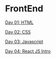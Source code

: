 # FrontEnd

[Day 01: HTML](/HTML_Notes.txt) 

[Day 02: CSS](/CSS_notes.txt)

[Day 03: Javascript](/javascript.txt)

[Day 04: React JS Intro](/ReactJS_Intro.txt)

